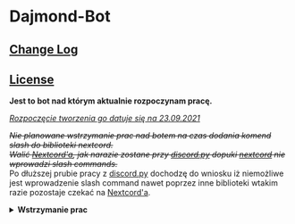 # Dajmond-Bot
<h2><a href="ChangeLog.md">Change Log</a> </h2>
<h2><a href="LICENSE.md">License</a></h2>

<b>Jest to bot nad którym aktualnie rozpoczynam pracę.</b><br>

<u><i>Rozpoczęcie tworzenia go datuje się na 23.09.2021</i></u><br>

<i><s>Nie planowane wstrzymanie prac nad botem na czas dodania komend slash do biblioteki nextcord.</s></i> <br>
<i><s>Walić [Nextcord'a](https://github.com/nextcord/nextcord), jak narazie zostane przy [discord.py](https://github.com/Rapptz/discord.py) dopuki [nextcord](https://github.com/nextcord/nextcord) nie wprowadzi slash commands.</s></i><br>
Po dłuższej prubie pracy z [discord.py](https://github.com/Rapptz/discord.py) dochodzę do wniosku iż niemożliwe jest wprowadzenie slash command nawet poprzez inne biblioteki wtakim razie pozostaje czekać na [Nextcord'a](https://github.com/nextcord/nextcord).<br>
<details> <summary><b>Wstrzymanie prac</b></summary>
<details> <summary><b>#1</b> </summary>
<i>Rozpoczęcie 25.09.2021 <br>
Zakończenie 30.09.2021</i></details>
<details> <summary><b>#2</b> </summary>
<i>Rozpoczęcie 25.10.2021 <br>
Zakończenie ?? ?? ????</i></details></details>
